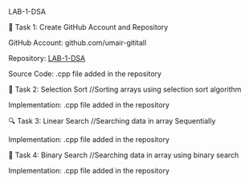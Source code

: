 LAB-1-DSA

📌 Task 1: Create GitHub Account and Repository

GitHub Account: github.com/umair-gititall

Repository: [LAB-1-DSA](https://github.com/umair-gititall/LAB-1-DSA)

Source Code: .cpp file added in the repository

🔢 Task 2: Selection Sort //Sorting arrays using selection sort algorithm

Implementation: .cpp file added in the repository

🔍 Task 3: Linear Search //Searching data in array Sequentially

Implementation: .cpp file added in the repository

🔎 Task 4: Binary Search //Searching data in array using binary search

Implementation: .cpp file added in the repository